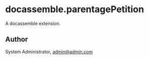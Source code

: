 # docassemble.parentagePetition

A docassemble extension.

## Author

System Administrator, admin@admin.com

